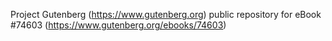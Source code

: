 Project Gutenberg (https://www.gutenberg.org) public repository for
eBook #74603 (https://www.gutenberg.org/ebooks/74603)
